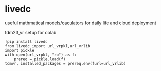 # livedc
 useful mathmatical models/caculators for daily life and cloud deployment

tdm23_vr setup for colab
```shell
!pip install livedc
from livedc import url_vrpkl,url_vrlib
import pickle
with open(url_vrpkl, "rb") as f:
    prereq = pickle.load(f)
tdmvr, installed_packages = prereq.env(furl=url_vrlib)
```